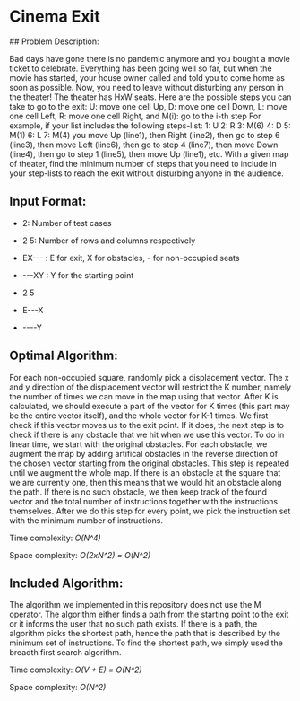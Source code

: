 # Cinema Exit


## Problem Description:

Bad days have gone there is no pandemic anymore and you bought a movie ticket to celebrate. Everything has been going well so far, but when the movie has started, your house owner called and told you to come home as soon as possible. Now, you need to leave without disturbing any person in the theater!
The theater has HxW seats. Here are the possible steps you can take to go to the exit: U: move one cell Up,
D: move one cell Down,
L: move one cell Left,
R: move one cell Right, and M(i): go to the i-th step
For example, if your list includes the following steps-list: 1: U
2: R
3: M(6)
4: D
5: M(1)
6: L
7: M(4)
you move Up (line1), then Right (line2), then go to step 6 (line3), then move Left (line6), then go to step 4 (line7), then move Down (line4), then go to step 1 (line5), then move Up (line1), etc.
With a given map of theater, find the minimum number of steps that you need to include in your step-lists to reach the exit without disturbing anyone in the audience.

## Input Format:

- 2: Number of test cases
- 2 5: Number of rows and columns respectively

- EX--- : E for exit, X for obstacles, - for non-occupied seats

- ---XY : Y for the starting point

- 2 5

- E---X 

- ----Y

## Optimal Algorithm:

For each non-occupied square, randomly pick a displacement vector. The x and y direction of the displacement vector will restrict the K number, namely the number of times we can move in the map using that vector. After K is calculated, we should execute a part of the vector for K times (this part may be the entire vector itself), and the whole vector for K-1 times. We first check if this vector moves us to the exit point. If it does, the next step is to check if there is any obstacle that we hit when we use this vector. To do in linear time, we start with the original obstacles. For each obstacle, we augment the map by adding artifical obstacles in the reverse direction of the chosen vector starting from the original obstacles. This step is repeated until we augment the whole map. If there is an obstacle at the square that we are currently one, then this means that we would hit an obstacle along the path. If there is no such obstacle, we then keep track of the found vector and the total number of instructions together with the instructions themselves. After we do this step for every point, we pick the instruction set with the minimum number of instructions.

Time complexity: *O(N^4)*

Space complexity: *O(2xN^2) = O(N^2)*

## Included Algorithm:

The algorithm we implemented in this repository does not use the M operator. The algorithm either finds a path from the starting point to the exit or it informs the user that no such path exists. If there is a path, the algorithm picks the shortest path, hence the path that is described by the minimum set of instructions. To find the shortest path, we simply used the breadth first search algorithm.

Time complexity: *O(V + E) = O(N^2)*

Space complexity: *O(N^2)*
